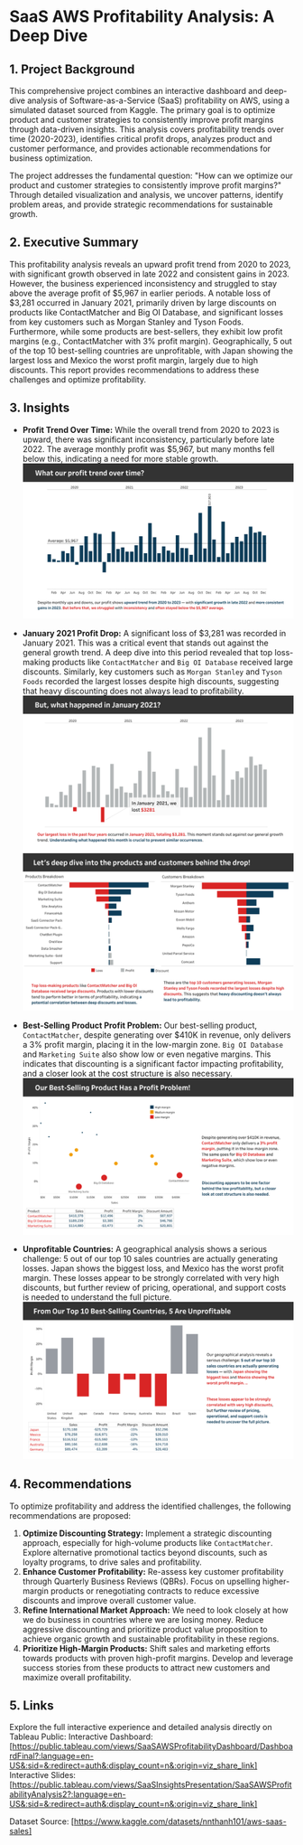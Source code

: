 # SaaS AWS Profitability Analysis: A Deep Dive

## 1. Project Background
This comprehensive project combines an interactive dashboard and deep-dive analysis of Software-as-a-Service (SaaS) profitability on AWS, using a simulated dataset sourced from Kaggle. The primary goal is to optimize product and customer strategies to consistently improve profit margins through data-driven insights. This analysis covers profitability trends over time (2020-2023), identifies critical profit drops, analyzes product and customer performance, and provides actionable recommendations for business optimization.

The project addresses the fundamental question: "How can we optimize our product and customer strategies to consistently improve profit margins?" Through detailed visualization and analysis, we uncover patterns, identify problem areas, and provide strategic recommendations for sustainable growth.


## 2. Executive Summary
This profitability analysis reveals an upward profit trend from 2020 to 2023, with significant growth observed in late 2022 and consistent gains in 2023. However, the business experienced inconsistency and struggled to stay above the average profit of $5,967 in earlier periods. A notable loss of $3,281 occurred in January 2021, primarily driven by large discounts on products like ContactMatcher and Big OI Database, and significant losses from key customers such as Morgan Stanley and Tyson Foods. Furthermore, while some products are best-sellers, they exhibit low profit margins (e.g., ContactMatcher with 3% profit margin). Geographically, 5 out of the top 10 best-selling countries are unprofitable, with Japan showing the largest loss and Mexico the worst profit margin, largely due to high discounts. This report provides recommendations to address these challenges and optimize profitability.


## 3. Insights

*   **Profit Trend Over Time:** While the overall trend from 2020 to 2023 is upward, there was significant inconsistency, particularly before late 2022. The average monthly profit was $5,967, but many months fell below this, indicating a need for more stable growth.
![Profit Trend Over Time](Slide1.png)

*   **January 2021 Profit Drop:** A significant loss of $3,281 was recorded in January 2021. This was a critical event that stands out against the general growth trend. A deep dive into this period revealed that top loss-making products like `ContactMatcher` and `Big OI Database` received large discounts. Similarly, key customers such as `Morgan Stanley` and `Tyson Foods` recorded the largest losses despite high discounts, suggesting that heavy discounting does not always lead to profitability.
![January 2021 Drop](Slide2.png)
![January 2021 Drill-Down](Slide3.png)

*   **Best-Selling Product Profit Problem:** Our best-selling product, `ContactMatcher`, despite generating over $410K in revenue, only delivers a 3% profit margin, placing it in the low-margin zone. `Big OI Database` and `Marketing Suite` also show low or even negative margins. This indicates that discounting is a significant factor impacting profitability, and a closer look at the cost structure is also necessary.
![Products Breakdown](Slide5.png)

*   **Unprofitable Countries:** A geographical analysis shows a serious challenge: 5 out of our top 10 sales countries are actually generating losses. Japan shows the biggest loss, and Mexico has the worst profit margin. These losses appear to be strongly correlated with very high discounts, but further review of pricing, operational, and support costs is needed to understand the full picture.
![Countries Breakdown](Slide4.png)


## 4. Recommendations

To optimize profitability and address the identified challenges, the following recommendations are proposed:

1.  **Optimize Discounting Strategy:** Implement a strategic discounting approach, especially for high-volume products like `ContactMatcher`. Explore alternative promotional tactics beyond discounts, such as loyalty programs, to drive sales and profitability.
2.  **Enhance Customer Profitability:** Re-assess key customer profitability through Quarterly Business Reviews (QBRs). Focus on upselling higher-margin products or renegotiating contracts to reduce excessive discounts and improve overall customer value.
3.  **Refine International Market Approach:** We need to look closely at how we do business in countries where we are losing money. Reduce aggressive discounting and prioritize product value proposition to achieve organic growth and sustainable profitability in these regions.
4.  **Prioritize High-Margin Products:** Shift sales and marketing efforts towards products with proven high-profit margins. Develop and leverage success stories from these products to attract new customers and maximize overall profitability.

## 5. Links

Explore the full interactive experience and detailed analysis directly on Tableau Public:
Interactive Dashboard: [https://public.tableau.com/views/SaaSAWSProfitabilityDashboard/DashboardFinal?:language=en-US&:sid=&:redirect=auth&:display_count=n&:origin=viz_share_link]
Interactive Slides: [https://public.tableau.com/views/SaaSInsightsPresentation/SaaSAWSProfitabilityAnalysis2?:language=en-US&:sid=&:redirect=auth&:display_count=n&:origin=viz_share_link]

Dataset Source: [https://www.kaggle.com/datasets/nnthanh101/aws-saas-sales]


